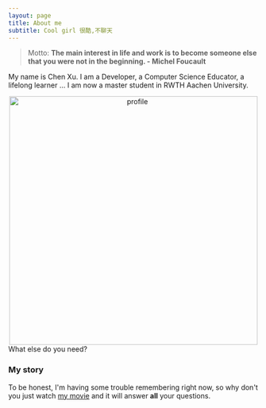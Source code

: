 ```yaml
---
layout: page
title: About me
subtitle: Cool girl 很酷,不聊天
---
```

<!---
![comment:] # (Why you'd want to go on a date with me)
-->
> Motto: **The main interest in life and work is to become someone else that you were not in the beginning. - Michel Foucault**

My name is Chen Xu. I am a Developer, a Computer Science Educator, a lifelong learner ...
I am now a master student in RWTH Aachen University. 
<!---
![avatar](/assets/img/my_profile_figure.jpeg =100x)
--->
<div align = "center">
<img src="/assets/img/my_profile_figure.jpeg" width = "500" alt="profile" align=center />
</div>
What else do you need?

### My story

To be honest, I'm having some trouble remembering right now, so why don't you just watch [my movie](https://en.wikipedia.org/wiki/The_Princess_Bride_%28film%29) and it will answer **all** your questions.
